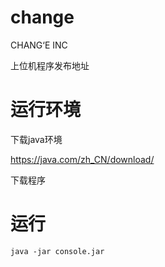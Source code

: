 # change
CHANG‘E INC

上位机程序发布地址


# 运行环境 #

下载java环境

https://java.com/zh_CN/download/

下载程序


# 运行 #

```
java -jar console.jar
```


